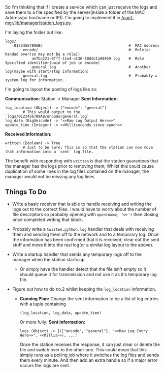 So I'm thinking that if I create a service which can just receive the logs and save them to a file specified by the server(inside a folder of the MAC Address(or hostname or IP)).
I'm going to implement it in [/conf-mgr/lib/manager/station_logs.py](https://github.com/leesdolphin/eventstreamr/blob/master/conf-mgr/lib/manager/station_logs.py).

I'm laying the folder out like:

    logs/
        0123456789AB/                                       #  MAC Address
            encode/                                         #  Role(as handed over(so may not be a role))
                ae7ba221-0fff-11e4-a136-10ddb1a9d409.log    #  Role Specified identifier(uuid of job in encode)
                general.log                                 #  Another log(maybe with start/stop information)
            general.log                                     #  Probably a system log for information.

I'm going to layout the posting of logs like so:

**Communication:** Station -> Manager
**Sent Information:**

    log_location (Object) -> ["encode", "general"]
            # This would output to the `logs/0123456789AB/encode/general.log`
    log_data (BigUnicode) -> "<<Raw Log Output Here>>"
    update_time (Integer) -> <<Milliseconds since epoch>>

**Received Information:**

    written (Boolean) -> True
            # Just to be sure; This is so that the station can now move that information into a `sent` log file.

The benefit with responding with `written` is that the station guarantees that the manager has the logs prior to removing them; Whilst this could cause duplication of some lines in the log files contained on the manager, the manager would not be missing any log lines.


Things To Do
------------

 - Write a basic receiver that is able to handle receiving and writing the logs out to the correct files. I would have to worry about the number of file descriptors so probably opening with `open(name, 'w+')` then closing once completed writing that block.

 - Probably write a `twisted.python.log` handler that deals with receiving them and sending them off to the network and to a temporary log. Once the information has been confirmed that it is received; clear out the sent stuff and move it into the real log(or a similar log layout to the above).

 - Write a startup handler that sends any temporary logs off to the manager when the station starts up.
    - Or simply have the handler detect that the file isn't empty so it should queue it for transmission and not use it as it's temporary log file.

 - Figure out how to do no.2 whilst keeping the `log_location` information.

    - **Cunning Plan:** Change the sent information to be a list of log entries with a tuple containing 
      
      ```
      (log_location, log_data, update_time)
      ```
      
      Or more fully:
      **Sent Information:**
      
      ```
      logs (Object) -> [(["encode", "general"], "<<Raw Log Entry Here>>", <<Millis>>), ...]
      ```
      
      Once the station receives the response, it can just clear or delete the file and switch over to the other one. This could mean that this simply runs as a polling job where it switches the log files and sends them every minute. And then add an extra handle so if a major error occurs the logs are sent.
